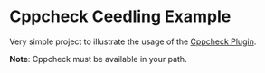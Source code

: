# Cppcheck Ceedling Example

Very simple project to illustrate the usage of the
[Cppcheck Plugin](https://github.com/deltalejo/cppcheck-ceedling-plugin).

**Note**: Cppcheck must be available in your path.
